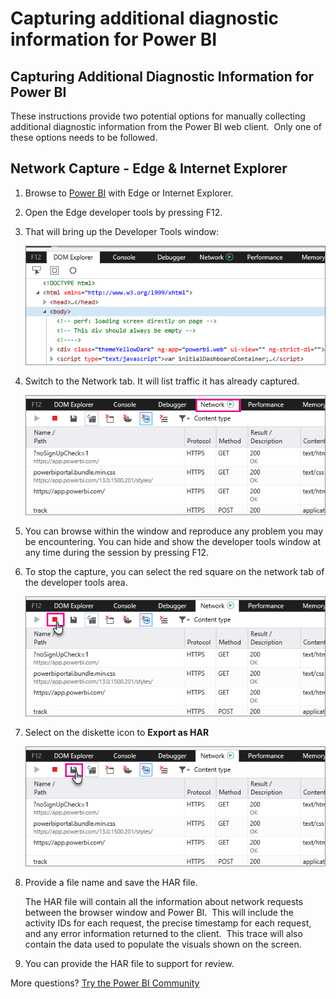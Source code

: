 ﻿<properties 
   pageTitle="Capturing additional diagnostic information for Power BI"
   description="Capturing additional diagnostic information for Power BI"
   services="powerbi" 
   documentationCenter="" 
   authors="guyinacube" 
   manager="erikre" 
   backup=""
   editor=""
   tags=""
   qualityFocus="no"
   qualityDate=""/>
 
<tags
   ms.service="powerbi"
   ms.devlang="NA"
   ms.topic="article"
   ms.tgt_pltfrm="NA"
   ms.workload="powerbi"
   ms.date="01/18/2017"
   ms.author="asaxton"/>

# Capturing additional diagnostic information for Power BI  

## Capturing Additional Diagnostic Information for Power BI  
These instructions provide two potential options for manually collecting additional diagnostic information from the Power BI web client.  Only one of these options needs to be followed.

## Network Capture - Edge & Internet Explorer 
1.  Browse to [Power BI](https://app.powerbi.com) with Edge or Internet Explorer.

2.  Open the Edge developer tools by pressing F12.

3.  That will bring up the Developer Tools window: 

    ![](media/powerbi-admin-capturing-additional-diagnostic-information-for-power-bi/edge-developer-tools.png)

4.  Switch to the Network tab. It will list traffic it has already captured. 

    ![](media/powerbi-admin-capturing-additional-diagnostic-information-for-power-bi/edge-network-tab.png)

5.  You can browse within the window and reproduce any problem you may be encountering. You can hide and show the developer tools window at any time during the session by pressing F12.

6.  To stop the capture, you can select the red square on the network tab of the developer tools area.

    ![](media/powerbi-admin-capturing-additional-diagnostic-information-for-power-bi/edge-network-tab-stop.png)

7.  Select on the diskette icon to **Export as HAR**

    ![](media/powerbi-admin-capturing-additional-diagnostic-information-for-power-bi/edge-network-tab-save.png)

8. Provide a file name and save the HAR file.

    The HAR file will contain all the information about network requests between the browser window and Power BI.  This will include the activity IDs for each request, the precise timestamp for each request, and any error information returned to the client.  This trace will also contain the data used to populate the visuals shown on the screen.

9. You can provide the HAR file to support for review.

More questions? [Try the Power BI Community](http://community.powerbi.com/)